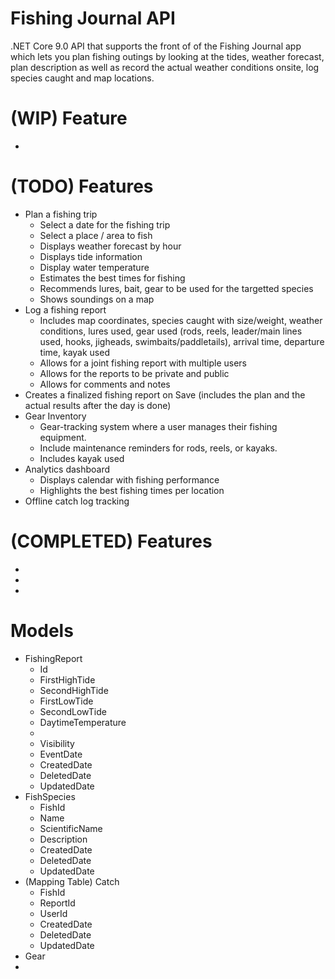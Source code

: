 # Fishing Journal API
.NET Core 9.0 API that supports the front of of the Fishing Journal app which lets you plan fishing outings by looking at the tides, weather forecast, plan description as well as record the actual weather conditions onsite, log species caught and map locations.

# (WIP) Feature 
- 

# (TODO) Features
- Plan a fishing trip
    - Select a date for the fishing trip
    - Select a place / area to fish
    - Displays weather forecast by hour
    - Displays tide information
    - Display water temperature
    - Estimates the best times for fishing
    - Recommends lures, bait, gear to be used for the targetted species
    - Shows soundings on a map
- Log a fishing report 
    - Includes map coordinates, species caught with size/weight, weather conditions, lures used, gear used (rods, reels, leader/main lines used, hooks, jigheads, swimbaits/paddletails), arrival time, departure time, kayak used 
    - Allows for a joint fishing report with multiple users
    - Allows for the reports to be private and public
    - Allows for comments and notes
- Creates a finalized fishing report on Save (includes the plan and the actual results after the day is done)
- Gear Inventory
    - Gear-tracking system where a user manages their fishing equipment.
    - Include maintenance reminders for rods, reels, or kayaks.
    - Includes kayak used
- Analytics dashboard
    - Displays calendar with fishing performance
    - Highlights the best fishing times per location
- Offline catch log tracking

# (COMPLETED) Features
- 
- 
- 


# Models
- FishingReport
    - Id
    - FirstHighTide
    - SecondHighTide
    - FirstLowTide
    - SecondLowTide
    - DaytimeTemperature
    - 
    - Visibility
    - EventDate
    - CreatedDate
    - DeletedDate
    - UpdatedDate
- FishSpecies
    - FishId
    - Name
    - ScientificName
    - Description
    - CreatedDate
    - DeletedDate
    - UpdatedDate
- (Mapping Table) Catch
    - FishId
    - ReportId
    - UserId
    - CreatedDate
    - DeletedDate
    - UpdatedDate
- Gear
- 
